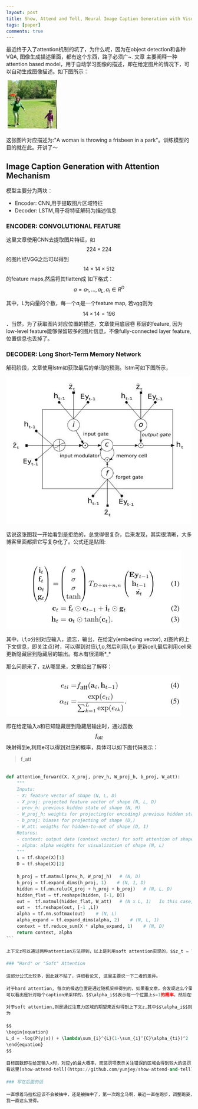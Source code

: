 ```yaml
---
layout: post
title: Show, Attend and Tell, Neural Image Caption Generation with Visual Attention
tags: [paper]
comments: true
---  
```


最近终于入了attention机制的坑了，为什么呢，因为在object detection和各种VQA, 图像生成描述里面，都有这个东西，路子必须广~. 文章
主要阐释一种attention based model，用于自动学习图像的描述，即在给定图片的情况下，可以自动生成图像描述。如下图所示：  

![1](../downloads/caption/1.jpg)  

这张图片对应描述为:"A woman is throwing a frisbeen in a park"。训练模型的目的就在此。开讲了～　　

## Image Caption Generation with Attention Mechanism  

模型主要分为两块：　　
* Encoder: CNN,用于提取图片区域特征 
* Decoder: LSTM,用于将特征解码为描述信息

### ENCODER: CONVOLUTIONAL FEATURE  

这里文章使用CNN去提取图片特征，如$$224\times224$$的图片经VGG之后可以得到$$14\times14\times512$$的feature maps,然后将其flatten成
如下格式：　　
$$
\begin{equation}
a = {a_1, ..., a_L}, a_i \in R^D
\end{equation}
$$  

其中，L为向量的个数，每一个$a_i$是一个feature map, 若vgg则为$$14\times14=196$$．当然，为了获取图片对应位置的描述，文章使用底层卷
积层的feature, 因为low-level feature能够保留较多的图片信息，不像fully-connected layer feature,位置信息也丢掉了。　　

### DECODER: Long Short-Term Memory Network  

解码阶段，文章使用lstm如获取最后的单词的预测。lstm可如下图所示，　　

![1](../downloads/caption/2.jpg)  

话说这张图我一开始看到是拒绝的，总觉得很复杂，后来发现，其实很清晰，大多博客里面都把它写复杂化了。公式还是贴图:  

![1](../downloads/caption/3.jpg)    

其中，i,f,o分别对应输入，遗忘，输出，在给定y(embeding vector), z(图片的上下文信息，即关注点)时，可以得到对应i,f,o,然后利用i,f,o
更新cell,最后利用cell来更新隐藏层到隐藏层的输出。有木有很清晰*_*    

那么问题来了，z从哪里来，文章给出了解释：　　

![1](../downloads/caption/4.jpg)   

即在给定输入a和已知隐藏层到隐藏层输出时，通过函数$$f_{att}$$映射得到e,利用e可以得到对应的概率，具体可以如下面代码表示：　　

>f_att  

```python  

def attention_forward(X, X_proj, prev_h, W_proj_h, b_proj, W_att):  
    """
    Inputs: 
    - X: feature vector of shape (N, L, D)
    - X_proj: projected feature vector of shape (N, L, D)
    - prev_h: previous hidden state of shape (N, H)
    - W_proj_h: weights for projecting(or encoding) previous hidden state of shape (H, D)
    - b_proj: biases for projecting of shape (D,)
    - W_att: weigths for hidden-to-out of shape (D, 1)
    Returns:
    - context: output data (context vector) for soft attention of shape (N, D) 
    - alpha: alpha weights for visualization of shape (N, L)
    """
    L = tf.shape(X)[1]
    D = tf.shape(X)[2]

    h_proj = tf.matmul(prev_h, W_proj_h)   # (N, D)
    h_proj = tf.expand_dims(h_proj, 1)    # (N, 1, D)
    hidden = tf.nn.relu(X_proj + h_proj + b_proj)   # (N, L, D)
    hidden_flat = tf.reshape(hidden, [-1, D])
    out =  tf.matmul(hidden_flat, W_att)   # (N x L, 1)   In this case, we don't need to add bias (because of softmax).
    out =  tf.reshape(out, [-1 ,L])
    alpha = tf.nn.softmax(out)    # (N, L)
    alpha_expand = tf.expand_dims(alpha, 2)    # (N, L, 1)
    context = tf.reduce_sum(X * alpha_expand, 1)    # (N, D)
    return context, alpha
```　　

上下文z可以通过两种attention方法得到，以上是利用soft attention实现的，$$z_t = \phi({a_i}, {\alpha_i})$$，接下来我们就讲讲attention机制。　　

### "Hard" or "Soft" Attention

这部分公式比较多，因此就不贴了，详细看论文, 这里主要说一下二者的差异。　　

对于hard attention, 每次的候选位置是通过随机采样得到的，如果看文章，会发现这么个栗子：$$s_t ~ Multinoulli_L({\alpha_i})$$,这就是采样的式子，
可以看出是针对每个caption来采样的，$$\alpha_i$$表示每一个位置上s=1的概率，然后在得到$$\alpha_i$$之后，通过与图片的乘积，可以得到注意力区域。　　

对于soft attention,则是通过注意力区域的期望来近似得到上下文z,其中$$\alpha_i$$则是通过softmax得到，这使得每次z仅仅通过计算sofrmax可以得到。对应目标函数
为　　

$$
\begin{equation}
L_d = -log(P(y|x)) + \lambda\sum_{i}^{L}(1-\sum_{i}^{C}\alpha_{ti})^2
\end{equation}
$$  

目标函数即在给定输入x时，对应y的最大概率，而惩罚项表示关注错误的区域会得到较大的惩罚，对loss会有较大的贡献，而对于关注正确的区域，则减小惩罚力度。详细代码可以
看这里[show-attend-tell](https://github.com/yunjey/show-attend-and-tell)。

### 写在后面的话　　

一直想着马拉松应该不会被抽中，还是被抽中了，第一次跑全马啊，最近一直在跑步，调整跑姿，希望到时候不会太坑，感觉自己啥都看，可能是老板给的课题资源太少，多看，没错的，
我一直这么觉得。



